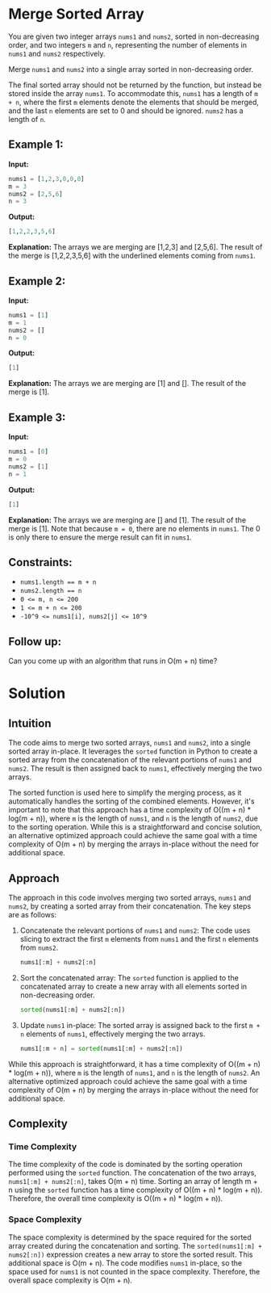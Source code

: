 
# Merge Sorted Array

You are given two integer arrays `nums1` and `nums2`, sorted in non-decreasing order, and two integers `m` and `n`, representing the number of elements in `nums1` and `nums2` respectively.

Merge `nums1` and `nums2` into a single array sorted in non-decreasing order.

The final sorted array should not be returned by the function, but instead be stored inside the array `nums1`. To accommodate this, `nums1` has a length of `m + n`, where the first `m` elements denote the elements that should be merged, and the last `n` elements are set to 0 and should be ignored. `nums2` has a length of `n`.

## Example 1:

**Input:**
```python
nums1 = [1,2,3,0,0,0]
m = 3
nums2 = [2,5,6]
n = 3
```
**Output:**
```python
[1,2,2,3,5,6]
```
**Explanation:**
The arrays we are merging are [1,2,3] and [2,5,6]. The result of the merge is [1,2,2,3,5,6] with the underlined elements coming from `nums1`.

## Example 2:

**Input:**
```python
nums1 = [1]
m = 1
nums2 = []
n = 0
```
**Output:**
```python
[1]
```
**Explanation:**
The arrays we are merging are [1] and []. The result of the merge is [1].

## Example 3:

**Input:**
```python
nums1 = [0]
m = 0
nums2 = [1]
n = 1
```
**Output:**
```python
[1]
```
**Explanation:**
The arrays we are merging are [] and [1]. The result of the merge is [1]. Note that because `m = 0`, there are no elements in `nums1`. The 0 is only there to ensure the merge result can fit in `nums1`.

## Constraints:

- `nums1.length == m + n`
- `nums2.length == n`
- `0 <= m, n <= 200`
- `1 <= m + n <= 200`
- `-10^9 <= nums1[i], nums2[j] <= 10^9`

## Follow up:
Can you come up with an algorithm that runs in O(m + n) time?

# Solution
## Intuition
<!-- Describe your first thoughts on how to solve this problem. -->
The code aims to merge two sorted arrays, `nums1` and `nums2`, into a single sorted array in-place. It leverages the `sorted` function in Python to create a sorted array from the concatenation of the relevant portions of `nums1` and `nums2`. The result is then assigned back to `nums1`, effectively merging the two arrays.

The sorted function is used here to simplify the merging process, as it automatically handles the sorting of the combined elements. However, it's important to note that this approach has a time complexity of O((m + n) * log(m + n)), where `m` is the length of `nums1`, and `n` is the length of `nums2`, due to the sorting operation. While this is a straightforward and concise solution, an alternative optimized approach could achieve the same goal with a time complexity of O(m + n) by merging the arrays in-place without the need for additional space.

## Approach
<!-- Describe your approach to solving the problem. -->
The approach in this code involves merging two sorted arrays, `nums1` and `nums2`, by creating a sorted array from their concatenation. The key steps are as follows:

1. Concatenate the relevant portions of `nums1` and `nums2`: The code uses slicing to extract the first `m` elements from `nums1` and the first `n` elements from `nums2`.

    ```python
    nums1[:m] + nums2[:n]
    ```

2. Sort the concatenated array: The `sorted` function is applied to the concatenated array to create a new array with all elements sorted in non-decreasing order.

    ```python
    sorted(nums1[:m] + nums2[:n])
    ```

3. Update `nums1` in-place: The sorted array is assigned back to the first `m + n` elements of `nums1`, effectively merging the two arrays.

    ```python
    nums1[:m + n] = sorted(nums1[:m] + nums2[:n])
    ```

While this approach is straightforward, it has a time complexity of O((m + n) * log(m + n)), where `m` is the length of `nums1`, and `n` is the length of `nums2`. An alternative optimized approach could achieve the same goal with a time complexity of O(m + n) by merging the arrays in-place without the need for additional space.

## Complexity


### Time Complexity
The time complexity of the code is dominated by the sorting operation performed using the `sorted` function. The concatenation of the two arrays, `nums1[:m] + nums2[:n]`, takes O(m + n) time. Sorting an array of length m + n using the `sorted` function has a time complexity of O((m + n) * log(m + n)). Therefore, the overall time complexity is O((m + n) * log(m + n)).

### Space Complexity
The space complexity is determined by the space required for the sorted array created during the concatenation and sorting. The `sorted(nums1[:m] + nums2[:n])` expression creates a new array to store the sorted result. This additional space is O(m + n). The code modifies `nums1` in-place, so the space used for `nums1` is not counted in the space complexity. Therefore, the overall space complexity is O(m + n).
